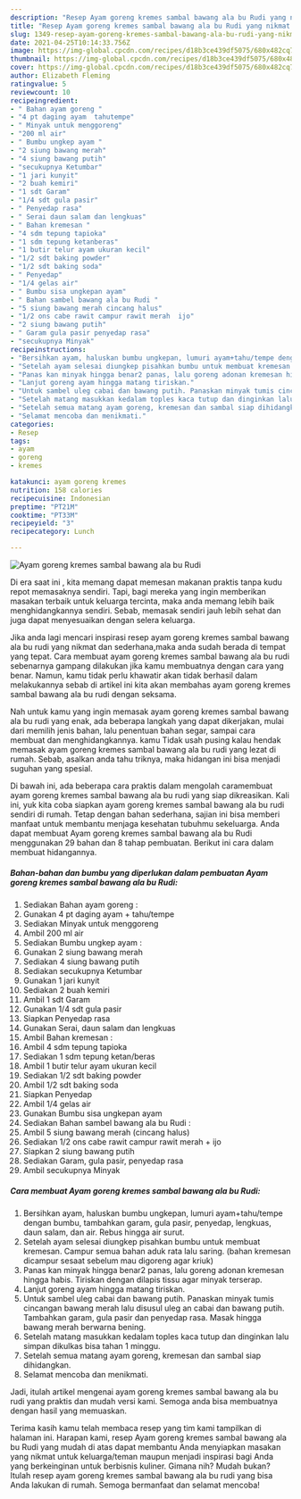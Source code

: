 ```yaml
---
description: "Resep Ayam goreng kremes sambal bawang ala bu Rudi yang nikmat dan Mudah Dibuat"
title: "Resep Ayam goreng kremes sambal bawang ala bu Rudi yang nikmat dan Mudah Dibuat"
slug: 1349-resep-ayam-goreng-kremes-sambal-bawang-ala-bu-rudi-yang-nikmat-dan-mudah-dibuat
date: 2021-04-25T10:14:33.756Z
image: https://img-global.cpcdn.com/recipes/d18b3ce439df5075/680x482cq70/ayam-goreng-kremes-sambal-bawang-ala-bu-rudi-foto-resep-utama.jpg
thumbnail: https://img-global.cpcdn.com/recipes/d18b3ce439df5075/680x482cq70/ayam-goreng-kremes-sambal-bawang-ala-bu-rudi-foto-resep-utama.jpg
cover: https://img-global.cpcdn.com/recipes/d18b3ce439df5075/680x482cq70/ayam-goreng-kremes-sambal-bawang-ala-bu-rudi-foto-resep-utama.jpg
author: Elizabeth Fleming
ratingvalue: 5
reviewcount: 10
recipeingredient:
- " Bahan ayam goreng "
- "4 pt daging ayam  tahutempe"
- " Minyak untuk menggoreng"
- "200 ml air"
- " Bumbu ungkep ayam "
- "2 siung bawang merah"
- "4 siung bawang putih"
- "secukupnya Ketumbar"
- "1 jari kunyit"
- "2 buah kemiri"
- "1 sdt Garam"
- "1/4 sdt gula pasir"
- " Penyedap rasa"
- " Serai daun salam dan lengkuas"
- " Bahan kremesan "
- "4 sdm tepung tapioka"
- "1 sdm tepung ketanberas"
- "1 butir telur ayam ukuran kecil"
- "1/2 sdt baking powder"
- "1/2 sdt baking soda"
- " Penyedap"
- "1/4 gelas air"
- " Bumbu sisa ungkepan ayam"
- " Bahan sambel bawang ala bu Rudi "
- "5 siung bawang merah cincang halus"
- "1/2 ons cabe rawit campur rawit merah  ijo"
- "2 siung bawang putih"
- " Garam gula pasir penyedap rasa"
- "secukupnya Minyak"
recipeinstructions:
- "Bersihkan ayam, haluskan bumbu ungkepan, lumuri ayam+tahu/tempe dengan bumbu, tambahkan garam, gula pasir, penyedap, lengkuas, daun salam, dan air. Rebus hingga air surut."
- "Setelah ayam selesai diungkep pisahkan bumbu untuk membuat kremesan. Campur semua bahan aduk rata lalu saring. (bahan kremesan dicampur sesaat sebelum mau digoreng agar kriuk)"
- "Panas kan minyak hingga benar2 panas, lalu goreng adonan kremesan hingga habis. Tiriskan dengan dilapis tissu agar minyak terserap."
- "Lanjut goreng ayam hingga matang tiriskan."
- "Untuk sambel uleg cabai dan bawang putih. Panaskan minyak tumis cincangan bawang merah lalu disusul uleg an cabai dan bawang putih. Tambahkan garam, gula pasir dan penyedap rasa. Masak hingga bawang merah berwarna bening."
- "Setelah matang masukkan kedalam toples kaca tutup dan dinginkan lalu simpan dikulkas bisa tahan 1 minggu."
- "Setelah semua matang ayam goreng, kremesan dan sambal siap dihidangkan."
- "Selamat mencoba dan menikmati."
categories:
- Resep
tags:
- ayam
- goreng
- kremes

katakunci: ayam goreng kremes 
nutrition: 158 calories
recipecuisine: Indonesian
preptime: "PT21M"
cooktime: "PT33M"
recipeyield: "3"
recipecategory: Lunch

---
```



![Ayam goreng kremes sambal bawang ala bu Rudi](https://img-global.cpcdn.com/recipes/d18b3ce439df5075/680x482cq70/ayam-goreng-kremes-sambal-bawang-ala-bu-rudi-foto-resep-utama.jpg)

Di era  saat ini , kita memang dapat memesan makanan praktis tanpa kudu repot memasaknya sendiri. Tapi, bagi mereka yang ingin memberikan masakan terbaik untuk keluarga tercinta, maka anda memang lebih baik menghidangkannya sendiri. Sebab, memasak sendiri jauh lebih sehat dan juga dapat menyesuaikan dengan selera keluarga.

Jika anda lagi mencari inspirasi resep ayam goreng kremes sambal bawang ala bu rudi yang nikmat dan sederhana,maka anda sudah berada di tempat yang tepat. Cara membuat ayam goreng kremes sambal bawang ala bu rudi  sebenarnya gampang dilakukan jika kamu membuatnya dengan cara yang benar. Namun, kamu tidak perlu khawatir akan tidak berhasil dalam melakukannya 
sebab di artikel ini kita akan membahas ayam goreng kremes sambal bawang ala bu rudi dengan seksama.  



Nah untuk kamu yang ingin memasak ayam goreng kremes sambal bawang ala bu rudi yang enak, ada beberapa langkah yang dapat dikerjakan, mulai dari memilih jenis bahan, lalu penentuan bahan segar, sampai cara membuat dan menghidangkannya. kamu Tidak usah pusing kalau hendak memasak ayam goreng kremes sambal bawang ala bu rudi yang lezat di rumah. Sebab, asalkan anda  tahu triknya, maka hidangan ini bisa menjadi suguhan yang spesial.

Di bawah ini, ada beberapa cara praktis  dalam mengolah caramembuat ayam goreng kremes sambal bawang ala bu rudi yang siap dikreasikan. Kali ini, yuk kita coba siapkan ayam goreng kremes sambal bawang ala bu rudi sendiri di rumah. Tetap dengan bahan sederhana, sajian ini bisa memberi manfaat untuk membantu menjaga kesehatan tubuhmu sekeluarga. Anda dapat membuat Ayam goreng kremes sambal bawang ala bu Rudi menggunakan 29 bahan dan 8 tahap pembuatan. Berikut ini cara dalam membuat hidangannya.

<!--inarticleads1-->

##### Bahan-bahan dan bumbu yang diperlukan dalam pembuatan Ayam goreng kremes sambal bawang ala bu Rudi:

1. Sediakan  Bahan ayam goreng :
1. Gunakan 4 pt daging ayam + tahu/tempe
1. Sediakan  Minyak untuk menggoreng
1. Ambil 200 ml air
1. Sediakan  Bumbu ungkep ayam :
1. Gunakan 2 siung bawang merah
1. Sediakan 4 siung bawang putih
1. Sediakan secukupnya Ketumbar
1. Gunakan 1 jari kunyit
1. Sediakan 2 buah kemiri
1. Ambil 1 sdt Garam
1. Gunakan 1/4 sdt gula pasir
1. Siapkan  Penyedap rasa
1. Gunakan  Serai, daun salam dan lengkuas
1. Ambil  Bahan kremesan :
1. Ambil 4 sdm tepung tapioka
1. Sediakan 1 sdm tepung ketan/beras
1. Ambil 1 butir telur ayam ukuran kecil
1. Sediakan 1/2 sdt baking powder
1. Ambil 1/2 sdt baking soda
1. Siapkan  Penyedap
1. Ambil 1/4 gelas air
1. Gunakan  Bumbu sisa ungkepan ayam
1. Sediakan  Bahan sambel bawang ala bu Rudi :
1. Ambil 5 siung bawang merah (cincang halus)
1. Sediakan 1/2 ons cabe rawit campur rawit merah + ijo
1. Siapkan 2 siung bawang putih
1. Sediakan  Garam, gula pasir, penyedap rasa
1. Ambil secukupnya Minyak




<!--inarticleads2-->

##### Cara membuat Ayam goreng kremes sambal bawang ala bu Rudi:

1. Bersihkan ayam, haluskan bumbu ungkepan, lumuri ayam+tahu/tempe dengan bumbu, tambahkan garam, gula pasir, penyedap, lengkuas, daun salam, dan air. Rebus hingga air surut.
1. Setelah ayam selesai diungkep pisahkan bumbu untuk membuat kremesan. Campur semua bahan aduk rata lalu saring. (bahan kremesan dicampur sesaat sebelum mau digoreng agar kriuk)
1. Panas kan minyak hingga benar2 panas, lalu goreng adonan kremesan hingga habis. Tiriskan dengan dilapis tissu agar minyak terserap.
1. Lanjut goreng ayam hingga matang tiriskan.
1. Untuk sambel uleg cabai dan bawang putih. Panaskan minyak tumis cincangan bawang merah lalu disusul uleg an cabai dan bawang putih. Tambahkan garam, gula pasir dan penyedap rasa. Masak hingga bawang merah berwarna bening.
1. Setelah matang masukkan kedalam toples kaca tutup dan dinginkan lalu simpan dikulkas bisa tahan 1 minggu.
1. Setelah semua matang ayam goreng, kremesan dan sambal siap dihidangkan.
1. Selamat mencoba dan menikmati.




Jadi, itulah artikel mengenai  ayam goreng kremes sambal bawang ala bu rudi  yang praktis dan mudah versi kami. Semoga anda bisa membuatnya dengan hasil yang memuaskan. 

Terima kasih kamu telah membaca resep yang tim kami tampilkan di halaman ini. Harapan kami, resep  Ayam goreng kremes sambal bawang ala bu Rudi yang mudah di atas dapat membantu Anda menyiapkan masakan yang nikmat untuk keluarga/teman maupun menjadi inspirasi bagi Anda yang berkeinginan untuk berbisnis kuliner. Gimana nih? Mudah bukan? Itulah resep ayam goreng kremes sambal bawang ala bu rudi yang bisa Anda lakukan di rumah. Semoga bermanfaat dan selamat mencoba!

